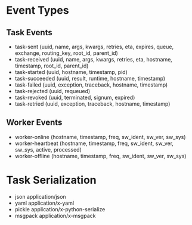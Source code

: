 # Event Types

## Task Events

* task-sent (uuid, name, args, kwargs, retries, eta, expires, queue, exchange, routing_key, root_id, parent_id)
* task-received (uuid, name, args, kwargs, retries, eta, hostname, timestamp, root_id, parent_id)
* task-started (uuid, hostname, timestamp, pid)
* task-succeeded (uuid, result, runtime, hostname, timestamp)
* task-failed (uuid, exception, traceback, hostname, timestamp)
* task-rejected (uuid, requeued)
* task-revoked (uuid, terminated, signum, expired)
* task-retried (uuid, exception, traceback, hostname, timestamp)

## Worker Events

* worker-online (hostname, timestamp, freq, sw_ident, sw_ver, sw_sys)
* worker-heartbeat (hostname, timestamp, freq, sw_ident, sw_ver, sw_sys, active, processed)
* worker-offline (hostname, timestamp, freq, sw_ident, sw_ver, sw_sys)

# Task Serialization

* json          application/json
* yaml          application/x-yaml
* pickle        application/x-python-serialize
* msgpack       application/x-msgpack
